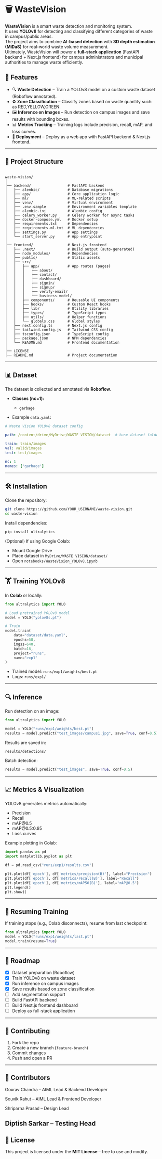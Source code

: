 # 🗑️ WasteVision

**WasteVision** is a smart waste detection and monitoring system.  
It uses **YOLOv8** for detecting and classifying different categories of waste in campus/public areas.  
The project aims to combine **AI-based detection** with **3D depth estimation (MiDaS)** for real-world waste volume measurement.  
Ultimately, WasteVision will power a **full-stack application** (FastAPI backend + Next.js frontend) for campus administrators and municipal authorities to manage waste efficiently.


## 🚀 Features
- 🔍 **Waste Detection** – Train a YOLOv8 model on a custom waste dataset (Roboflow annotated).
- ♻️ **Zone Classification** – Classify zones based on waste quantity such as RED,YELLOW,GREEN.
- 🖼️ **Inference on Images** – Run detection on campus images and save results with bounding boxes.
- 📊 **Metrics Tracking** – Training logs include precision, recall, mAP, and loss curves.
- 📡 **Deployment** – Deploy as a web app with FastAPI backend & Next.js frontend.

---

## 📂 Project Structure
```

waste-vision/
│
│── backend/                 # FastAPI backend
│   ├── alembic/             # Database migrations
│   ├── app/                 # Core application logic
│   ├── ml/                  # ML-related scripts
│   ├── venv/                # Virtual environment
│   ├── .env.sample          # Environment variables template
│   ├── alembic.ini          # Alembic config
│   ├── celery_worker.py     # Celery worker for async tasks
│   ├── docker-compose.yml   # Docker setup
│   ├── requirements.txt     # Dependencies
│   ├── requirements-ml.txt  # ML dependencies
│   ├── settings.py          # App settings
│   └── start_server.py      # App entrypoint
│
│── frontend/                # Next.js frontend
│   ├── .next/               # Build output (auto-generated)
│   ├── node_modules/        # Dependencies
│   ├── public/              # Static assets
│   ├── src/
│   │   ├── app/             # App routes (pages)
│   │   │   ├── about/
│   │   │   ├── contact/
│   │   │   ├── dashboard/
│   │   │   ├── signin/
│   │   │   ├── signup/
│   │   │   ├── verify-email/
│   │   │   └── business-model/
│   │   ├── components/      # Reusable UI components
│   │   ├── hooks/           # Custom React hooks
│   │   ├── lib/             # Utility libraries
│   │   ├── types/           # TypeScript types
│   │   ├── utils/           # Helper functions
│   │   └── globals.css      # Global styles
│   ├── next.config.ts       # Next.js config
│   ├── tailwind.config.js   # Tailwind CSS config
│   ├── tsconfig.json        # TypeScript config
│   ├── package.json         # NPM dependencies
│   └── README.md            # Frontend documentation
│
│── LICENSE
│── README.md                # Project documentation

````

---

## 📊 Dataset
The dataset is collected and annotated via **Roboflow**.

- **Classes (nc=1):**
  - `garbage`
  

- Example `data.yaml`:
```yaml
# Waste Vision YOLOv8 dataset config

path: /content/drive/MyDrive/WASTE VISION/dataset  # base dataset folder

train: train/images
val: valid/images
test: test/images

nc: 1
names: ['garbage']

````

---

## 🛠️ Installation

Clone the repository:

```bash
git clone https://github.com/YOUR_USERNAME/waste-vision.git
cd waste-vision
```

Install dependencies:

```bash
pip install ultralytics
```

(Optional) If using Google Colab:

* Mount Google Drive
* Place dataset in `MyDrive/WASTE VISION/dataset/`
* Open `notebooks/WasteVision_YOLOv8.ipynb`

---

## 🏋️ Training YOLOv8

In **Colab** or locally:

```python
from ultralytics import YOLO

# Load pretrained YOLOv8 model
model = YOLO("yolov8s.pt")

# Train
model.train(
    data="dataset/data.yaml",
    epochs=50,
    imgsz=640,
    batch=16,
    project="runs",
    name="exp1"
)
```

* Trained model: `runs/exp1/weights/best.pt`
* Logs: `runs/exp1/`

---

## 🔍 Inference

Run detection on an image:

```python
from ultralytics import YOLO

model = YOLO("runs/exp1/weights/best.pt")
results = model.predict("test_images/campus1.jpg", save=True, conf=0.5)
```

Results are saved in:

```
results/detections/
```

Batch detection:

```python
results = model.predict("test_images", save=True, conf=0.5)
```

---

## 📈 Metrics & Visualization

YOLOv8 generates metrics automatically:

* Precision
* Recall
* mAP\@0.5
* mAP\@0.5:0.95
* Loss curves

Example plotting in Colab:

```python
import pandas as pd
import matplotlib.pyplot as plt

df = pd.read_csv("runs/exp1/results.csv")

plt.plot(df['epoch'], df['metrics/precision(B)'], label="Precision")
plt.plot(df['epoch'], df['metrics/recall(B)'], label="Recall")
plt.plot(df['epoch'], df['metrics/mAP50(B)'], label="mAP@0.5")
plt.legend()
plt.show()
```

---

## 🔄 Resuming Training

If training stops (e.g., Colab disconnects), resume from last checkpoint:

```python
from ultralytics import YOLO
model = YOLO("runs/exp1/weights/last.pt")
model.train(resume=True)
```

---

## 📌 Roadmap

* [x] Dataset preparation (Roboflow)
* [x] Train YOLOv8 on waste dataset
* [x] Run inference on campus images
* [x] Save results based on zone classification
* [ ] Add segmentation support
* [ ] Build FastAPI backend
* [ ] Build Next.js frontend dashboard
* [ ] Deploy as full-stack application

---

## 🤝 Contributing

1. Fork the repo
2. Create a new branch (`feature-branch`)
3. Commit changes
4. Push and open a PR

---

## 👥 Contributors
Gourav Chandra – AIML Lead & Backend Developer

Souvik Rahut – AIML Lead & Frontend Developer

Shriparna Prasad – Design Lead

Diptish Sarkar – Testing Head
---

## 📜 License

This project is licensed under the **MIT License** – free to use and modify.


